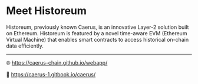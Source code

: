 # Meet Historeum

Historeum, previously known Caerus, is an innovative Layer-2 solution built on Ethereum.
Historeum is featured by a novel time-aware EVM (Ethereum Virtual Machine) that enables smart contracts to access historical on-chain data efficiently.

---

🌐 https://caerus-chain.github.io/webapp/

📄 https://caerus-1.gitbook.io/caerus/
